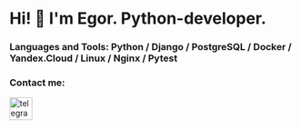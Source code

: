 # Hi! 👋 I'm Egor. Python-developer.

### Languages and Tools: Python / Django / PostgreSQL / Docker / Yandex.Cloud / Linux / Nginx / Pytest

### Contact me:
[<img src='https://cdn.jsdelivr.net/npm/simple-icons@3.0.1/icons/telegram.svg' alt='telegram' height='40'>](https://t.me/egor6708)
